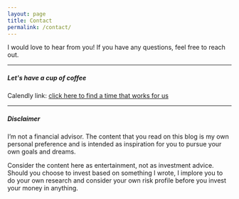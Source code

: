 ```yaml
---
layout: page
title: Contact
permalink: /contact/
---
```


I would love to hear from you! If you have any questions, feel free to reach out.


---

##### Let's have a cup of coffee
Calendly link: [click here to find a time that works for us](https://calendly.com/tonyneufeld)

---

##### Disclaimer 

I’m not a financial advisor. The content that you read on this blog is my own personal preference and is intended as inspiration for you to pursue your own goals and dreams.

Consider the content here as entertainment, not as investment advice. Should you choose to invest based on something I wrote, I implore you to do your own research and consider your own risk profile before you invest your money in anything.
